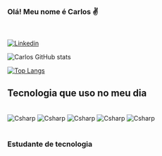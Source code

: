 ### Olá! Meu nome é Carlos ✌
<br>

[![Linkedin](https://img.shields.io/badge/LinkedIn-0077B5?style=for-the-badge&logo=linkedin&logoColor=white)](https://www.linkedin.com/in/carlos-henrique-655a921a7/)

![Carlos GitHub stats](https://github-readme-stats.vercel.app/api?username=rickcarloz&show_icons=true&theme=dracula)


[![Top Langs](https://github-readme-stats.vercel.app/api/top-langs/?username=rickcarloz)](https://github.com/anuraghazra/github-readme-stats)


## Tecnologia que uso no meu dia

<div style="display: inline_block"><br/>
   <img align="center" alt= "Csharp" src="https://img.shields.io/badge/HTML5-E34F26?style=for-the-badge&logo=html5&logoColor=white">
    <img align="center" alt= "Csharp" src="https://img.shields.io/badge/CSS3-1572B6?style=for-the-badge&logo=css3&logoColor=white">
    <img align="center" alt= "Csharp" src="https://img.shields.io/badge/JavaScript-F7DF1E?style=for-the-badge&logo=javascript&logoColor=black">
    <img align="center" alt= "Csharp" src="https://img.shields.io/badge/MySQL-005C84?style=for-the-badge&logo=mysql&logoColor=white">
    <img align="center" alt= "Csharp" src="https://img.shields.io/badge/C%23-239120?style=for-the-badge&logo=c-sharp&logoColor=white">
</div>

<br>

### Estudante de tecnologia

